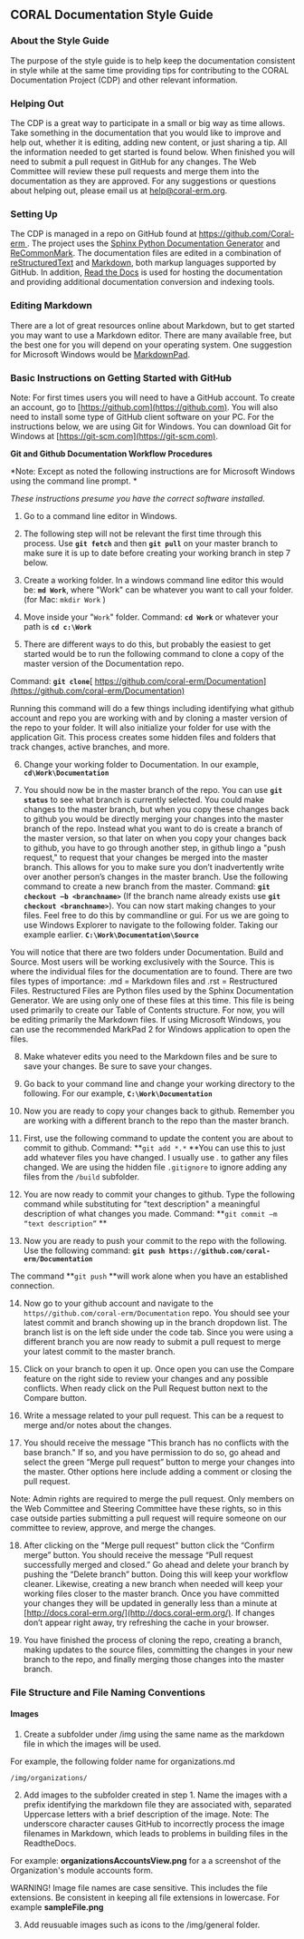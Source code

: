 CORAL Documentation Style Guide
-------------------------------

### About the Style Guide ###

The purpose of the style guide is to help keep the documentation consistent in style while at the same time providing tips for contributing to the CORAL Documentation Project (CDP) and other relevant information.

### Helping Out

The CDP is a great way to participate in a small or big way as time allows.  Take something in the documentation that you would like to improve and help out, whether it is editing, adding new content, or just sharing a tip.  All the information needed to get started is found below.  When finished you will need to submit a pull request in GitHub for any changes.  The Web Committee will review these pull requests and merge them into the documentation as they are approved.  For any suggestions or questions about helping out, please email us at [help@coral-erm.org](mailto:help@coral-erm.org).  

### Setting Up ###

The CDP is managed in a repo on GitHub found at [https://github.com/Coral-erm 
](https://github.com/Coral-erm  "https://github.com/Coral-erm ").  The project uses the [Sphinx Python Documentation Generator](http://www.sphinx-doc.org/en/stable/) and [ReCommonMark](http://recommonmark.readthedocs.io/en/latest/).  The documentation files are edited in a combination of [reStructuredText](https://en.wikipedia.org/wiki/ReStructuredText) and [Markdown](https://en.wikipedia.org/wiki/Markdown), both markup languages supported by GitHub.  In addition, [Read the Docs](https://readthedocs.org/) is used for hosting the documentation and providing additional documentation conversion and indexing tools.  

### Editing Markdown

There are a lot of great resources online about Markdown, but to get started you may want to use a Markdown editor.  There are many available free, but the best one for you will depend on your operating system.  One suggestion for Microsoft Windows would be [MarkdownPad](http://markdownpad.com/).      

### Basic Instructions on Getting Started with GitHub

Note: For first times users you will need to have a GitHub account.  To create an account, go to [https://github.com](https://github.com).  You will also need to install some type of GitHub client software on your PC.  For the instructions below, we are using Git for Windows.  You can download Git for Windows at [https://git-scm.com](https://git-scm.com).  

**Git and Github Documentation Workflow Procedures**

*Note: Except as noted the following instructions are for Microsoft Windows using the command line prompt. *

*These instructions presume you have the correct software installed.*

1. Go to a command line editor in Windows.

2. The following step will not be relevant the first time through this process.  Use **`git fetch`** and then **`git pull`** on your master branch to make sure it is up to date before creating your working branch in step 7 below. 

3. Create a working folder.  In a windows command line editor this would be:  **`md Work`**, where "Work" can be whatever you want to call your folder. (for Mac: `mkdir Work` )

4. Move inside your "`Work`" folder.  Command: **`cd Work`** or whatever your path is **`cd c:\Work`**

5. There are different ways to do this, but probably the easiest to get started would be to run the following command to clone a copy of the master version of the Documentation repo.

Command: **`git clone`**[ https://github.com/coral-erm/Documentation](https://github.com/coral-erm/Documentation)

Running this command will do a few things including identifying what github account and repo you are working with and by cloning a master version of the repo to your folder.  It will also initialize your folder for use with the application Git.  This process creates some hidden files and folders that track changes, active branches, and more.

6. Change your working folder to Documentation.  In our example, **`cd\Work\Documentation`**

7. You should now be in the master branch of the repo.  You can use **`git status`** to see what branch is currently selected.  You could make changes to the master branch, but when you copy these changes back to github you would be directly merging your changes into the master branch of the repo.  Instead what you want to do is create a branch of the master version, so that later on when you copy your changes back to github, you have to go through another step, in github lingo a "push request," to request that your changes be merged into the master branch.  This allows for you to make sure you don’t inadvertently write over another person’s changes in the master branch.  Use the following command to create a new branch from the master.  Command: **`git checkout –b <branchname>`**   (If the branch name already exists use **`git checkout <branchname>`**).  You can now start making changes to your files.  Feel  free to do this by commandline or gui.  For us we are going to use Windows Explorer to navigate to the following folder.  Taking our example earlier.  **`C:\Work\Documentation\Source`**

You will notice that there are two folders under Documentation.  Build and Source.  Most users will be working exclusively with the Source.  This is where the individual files for the documentation are to found.  There are two files types of importance:  .md = Markdown files and .rst = Restructured Files.  Restructured Files are Python files used by the Sphinx Documentation Generator.  We are using only one of these files at this time.  This file is being used primarily to create our Table of Contents structure.  For now, you will be editing primarily the Markdown files.  If using Microsoft Windows, you can use the recommended MarkPad 2 for Windows application to open the files.

8. Make whatever edits you need to the Markdown files and be sure to save your changes.  Be sure to save your changes.  

9. Go back to your command line and change your working directory to the following.  For our example,  **`C:\Work\Documentation`**

10. Now you are ready to copy your changes back to github.  Remember you are working with a different branch to the repo than the master branch.

11. First, use the following command to update the content you are about to commit to github.  Command: **`git add *.*`   **You can use this to just add whatever files you have changed.  I usually use *.* to gather any files changed.  We are using the hidden file `.gitignore` to ignore adding any files from the `/build` subfolder.

12. You are now ready to commit your changes to github.  Type the following command while substituting for "text description" a meaningful description of what changes you made.  Command: **`git commit –m “text description”` **

13. Now you are ready to push your commit to the repo with the following.  Use the following command: **`git push https://github.com/coral-erm/Documentation`**

The command **`git push` **will work alone when you have an established connection.

14. Now go to your github account and navigate to the `https//github.com/coral-erm/Documentation` repo.  You should see your latest commit and branch showing up in the branch dropdown list.  The branch list is on the left side under the code tab.  Since you were using a different branch you are now ready to submit a pull request to merge your latest commit to the master branch.

15. Click on your branch to open it up.  Once open you can use the Compare feature on the right side to review your changes and any possible conflicts.  When ready click on the Pull Request button next to the Compare button. 

16. Write a message related to your pull request.  This can be a request to merge and/or notes about the changes.

17. You should receive the message "This branch has no conflicts with the base branch."  If so, and you have permission to do so, go ahead and select the green “Merge pull request” button to merge your changes into the master.  Other options here include adding a comment or closing the pull request.  

Note:  Admin rights are required to merge the pull request.  Only members on the Web Committee and Steering Committee have these rights, so in this case outside parties submitting a pull request will require someone on our committee to review, approve, and merge the changes.  

18. After clicking on the "Merge pull request" button click the “Confirm merge” button.  You should receive the message “Pull request successfully merged and closed.”  Go ahead and delete your branch by pushing the “Delete branch” button.  Doing this will keep your workflow cleaner.  Likewise, creating a new branch when needed will keep your working files closer to the master branch.   Once you have committed your changes they will be updated in generally less than a minute at [http://docs.coral-erm.org/](http://docs.coral-erm.org/).  If changes don’t appear right away, try refreshing the cache in your browser.

19. You have finished the process of cloning the repo, creating a branch, making updates to the source files, committing the changes in your new branch to the repo, and finally merging those changes into the master branch.  


### File Structure and File Naming Conventions ###

#### Images ####

1) Create a subfolder under /img using the same name as the markdown file in which the images will be used.  

For example, the following folder name for organizations.md

	/img/organizations/


2) Add images to the subfolder created in step 1.  Name the images with a prefix identifying the markdown file they are associated with, separated Uppercase letters with a brief description of the image. Note: The underscore character causes GitHub to incorrectly process the image filenames in Markdown, which leads to problems in building files in the ReadtheDocs.

For example: **organizationsAccountsView.png** for a a screenshot of the Organization's module accounts form.

WARNING! Image file names are case sensitive.  This includes the file extensions.  Be consistent in keeping all file extensions in lowercase.  For example **sampleFile.png**

3) Add reusuable images such as icons to the /img/general folder.


